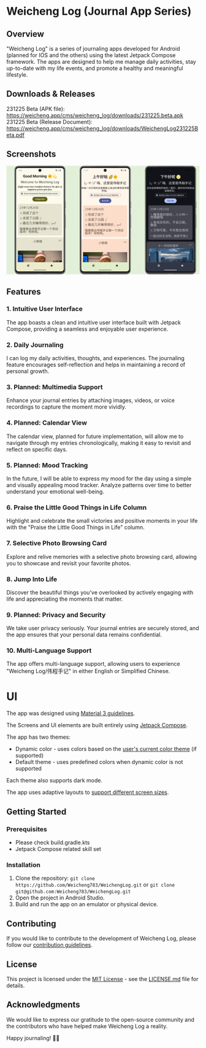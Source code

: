# Weicheng Log (Journal App Series)

## Overview
"Weicheng Log" is a series of journaling apps developed for Android (planned for IOS and the others) using the latest Jetpack Compose framework. The apps are designed to help me manage daily activities, stay up-to-date with my life events, and promote a healthy and meaningful lifestyle.

## Downloads & Releases
231225 Beta (APK file): <a href="https://weicheng.app/cms/weicheng_log/downloads/231225.beta.apk">https://weicheng.app/cms/weicheng_log/downloads/231225.beta.apk</a>
231225 Beta (Release Document): <a href="https://weicheng.app/cms/weicheng_log/downloads/231225.beta.apk">https://weicheng.app/cms/weicheng_log/downloads/WeichengLog231225Beta.pdf</a>

## Screenshots
![Screenshots showing the main screen](android/screenshots_main.png "Screenshots showing the main screen (Android API 34)")

## Features

### 1. Intuitive User Interface
The app boasts a clean and intuitive user interface built with Jetpack Compose, providing a seamless and enjoyable user experience.

### 2. Daily Journaling
I can log my daily activities, thoughts, and experiences. The journaling feature encourages self-reflection and helps in maintaining a record of personal growth.

### 3. **Planned: Multimedia Support**
Enhance your journal entries by attaching images, videos, or voice recordings to capture the moment more vividly.

### 4. **Planned: Calendar View**
The calendar view, planned for future implementation, will allow me to navigate through my entries chronologically, making it easy to revisit and reflect on specific days.

### 5. **Planned: Mood Tracking**
In the future, I will be able to express my mood for the day using a simple and visually appealing mood tracker. Analyze patterns over time to better understand your emotional well-being.

### 6. Praise the Little Good Things in Life Column
Highlight and celebrate the small victories and positive moments in your life with the "Praise the Little Good Things in Life" column.

### 7. Selective Photo Browsing Card
Explore and relive memories with a selective photo browsing card, allowing you to showcase and revisit your favorite photos.

### 8. Jump Into Life
Discover the beautiful things you've overlooked by actively engaging with life and appreciating the moments that matter.

### 9. **Planned: Privacy and Security**
We take user privacy seriously. Your journal entries are securely stored, and the app ensures that your personal data remains confidential.

### 10. Multi-Language Support
The app offers multi-language support, allowing users to experience "Weicheng Log/伟程手记" in either English or Simplified Chinese.

# UI
The app was designed using [Material 3 guidelines](https://m3.material.io/).

The Screens and UI elements are built entirely using [Jetpack Compose](https://developer.android.com/jetpack/compose).

The app has two themes:

- Dynamic color - uses colors based on the [user's current color theme](https://material.io/blog/announcing-material-you) (if supported)
- Default theme - uses predefined colors when dynamic color is not supported

Each theme also supports dark mode.

The app uses adaptive layouts to
[support different screen sizes](https://developer.android.com/guide/topics/large-screens/support-different-screen-sizes).

## Getting Started

### Prerequisites
- Please check build.gradle.kts
- Jetpack Compose related skill set

### Installation
1. Clone the repository: `git clone https://github.com/Weicheng783/WeichengLog.git` or `git clone git@github.com:Weicheng783/WeichengLog.git`
2. Open the project in Android Studio.
3. Build and run the app on an emulator or physical device.

## Contributing
If you would like to contribute to the development of Weicheng Log, please follow our [contribution guidelines](CONTRIBUTING.md).

## License
This project is licensed under the [MIT License](LICENSE) - see the [LICENSE.md](LICENSE) file for details.

## Acknowledgments
We would like to express our gratitude to the open-source community and the contributors who have helped make Weicheng Log a reality.

Happy journaling! 📔✨